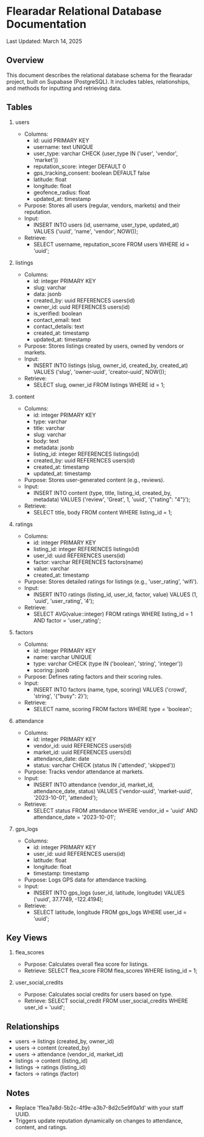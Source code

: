 Flearadar Relational Database Documentation
==========================================

Last Updated: March 14, 2025

Overview
--------
This document describes the relational database schema for the flearadar project, built on Supabase (PostgreSQL). It includes tables, relationships, and methods for inputting and retrieving data.

Tables
------
1. users
   - Columns:
     - id: uuid PRIMARY KEY
     - username: text UNIQUE
     - user_type: varchar CHECK (user_type IN ('user', 'vendor', 'market'))
     - reputation_score: integer DEFAULT 0
     - gps_tracking_consent: boolean DEFAULT false
     - latitude: float
     - longitude: float
     - geofence_radius: float
     - updated_at: timestamp
   - Purpose: Stores all users (regular, vendors, markets) and their reputation.
   - Input:
     - INSERT INTO users (id, username, user_type, updated_at) VALUES ('uuid', 'name', 'vendor', NOW());
   - Retrieve:
     - SELECT username, reputation_score FROM users WHERE id = 'uuid';

2. listings
   - Columns:
     - id: integer PRIMARY KEY
     - slug: varchar
     - data: jsonb
     - created_by: uuid REFERENCES users(id)
     - owner_id: uuid REFERENCES users(id)
     - is_verified: boolean
     - contact_email: text
     - contact_details: text
     - created_at: timestamp
     - updated_at: timestamp
   - Purpose: Stores listings created by users, owned by vendors or markets.
   - Input:
     - INSERT INTO listings (slug, owner_id, created_by, created_at) VALUES ('slug', 'owner-uuid', 'creator-uuid', NOW());
   - Retrieve:
     - SELECT slug, owner_id FROM listings WHERE id = 1;

3. content
   - Columns:
     - id: integer PRIMARY KEY
     - type: varchar
     - title: varchar
     - slug: varchar
     - body: text
     - metadata: jsonb
     - listing_id: integer REFERENCES listings(id)
     - created_by: uuid REFERENCES users(id)
     - created_at: timestamp
     - updated_at: timestamp
   - Purpose: Stores user-generated content (e.g., reviews).
   - Input:
     - INSERT INTO content (type, title, listing_id, created_by, metadata) VALUES ('review', 'Great', 1, 'uuid', '{"rating": "4"}');
   - Retrieve:
     - SELECT title, body FROM content WHERE listing_id = 1;

4. ratings
   - Columns:
     - id: integer PRIMARY KEY
     - listing_id: integer REFERENCES listings(id)
     - user_id: uuid REFERENCES users(id)
     - factor: varchar REFERENCES factors(name)
     - value: varchar
     - created_at: timestamp
   - Purpose: Stores detailed ratings for listings (e.g., 'user_rating', 'wifi').
   - Input:
     - INSERT INTO ratings (listing_id, user_id, factor, value) VALUES (1, 'uuid', 'user_rating', '4');
   - Retrieve:
     - SELECT AVG(value::integer) FROM ratings WHERE listing_id = 1 AND factor = 'user_rating';

5. factors
   - Columns:
     - id: integer PRIMARY KEY
     - name: varchar UNIQUE
     - type: varchar CHECK (type IN ('boolean', 'string', 'integer'))
     - scoring: jsonb
   - Purpose: Defines rating factors and their scoring rules.
   - Input:
     - INSERT INTO factors (name, type, scoring) VALUES ('crowd', 'string', '{"busy": 2}');
   - Retrieve:
     - SELECT name, scoring FROM factors WHERE type = 'boolean';

6. attendance
   - Columns:
     - id: integer PRIMARY KEY
     - vendor_id: uuid REFERENCES users(id)
     - market_id: uuid REFERENCES users(id)
     - attendance_date: date
     - status: varchar CHECK (status IN ('attended', 'skipped'))
   - Purpose: Tracks vendor attendance at markets.
   - Input:
     - INSERT INTO attendance (vendor_id, market_id, attendance_date, status) VALUES ('vendor-uuid', 'market-uuid', '2023-10-01', 'attended');
   - Retrieve:
     - SELECT status FROM attendance WHERE vendor_id = 'uuid' AND attendance_date = '2023-10-01';

7. gps_logs
   - Columns:
     - id: integer PRIMARY KEY
     - user_id: uuid REFERENCES users(id)
     - latitude: float
     - longitude: float
     - timestamp: timestamp
   - Purpose: Logs GPS data for attendance tracking.
   - Input:
     - INSERT INTO gps_logs (user_id, latitude, longitude) VALUES ('uuid', 37.7749, -122.4194);
   - Retrieve:
     - SELECT latitude, longitude FROM gps_logs WHERE user_id = 'uuid';

Key Views
---------
1. flea_scores
   - Purpose: Calculates overall flea score for listings.
   - Retrieve: SELECT flea_score FROM flea_scores WHERE listing_id = 1;

2. user_social_credits
   - Purpose: Calculates social credits for users based on type.
   - Retrieve: SELECT social_credit FROM user_social_credits WHERE user_id = 'uuid';

Relationships
-------------
- users -> listings (created_by, owner_id)
- users -> content (created_by)
- users -> attendance (vendor_id, market_id)
- listings -> content (listing_id)
- listings -> ratings (listing_id)
- factors -> ratings (factor)

Notes
-----
- Replace 'f1ea7a8d-5b2c-4f9e-a3b7-8d2c5e9f0a1d' with your staff UUID.
- Triggers update reputation dynamically on changes to attendance, content, and ratings.